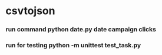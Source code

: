 # csvtojson
### run command python date.py date campaign clicks
### run for testing python -m unittest test_task.py   
